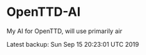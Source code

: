 # OpenTTD-AI
My AI for OpenTTD, will use primarily air

Latest backup: Sun Sep 15 20:23:01 UTC 2019
